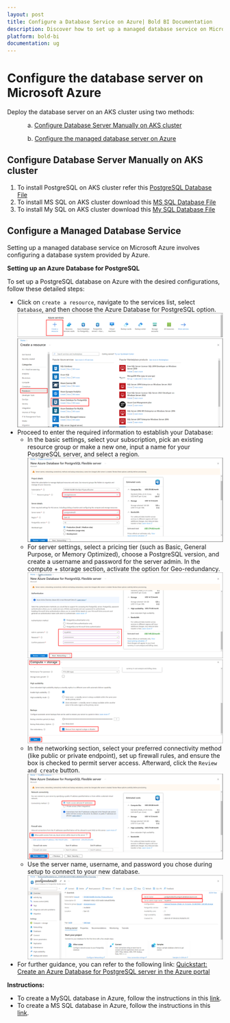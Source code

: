 ```yaml
---
layout: post
title: Configure a Database Service on Azure| Bold BI Documentation
description: Discover how to set up a managed database service on Microsoft Azure involves configuring a database system provided by Azure. These services manage tasks such as backups and scaling, allowing users to focus on their applications without worrying about the infrastructure.
platform: bold-bi
documentation: ug
---
```


# Configure the database server on Microsoft Azure
Deploy the database server on an AKS cluster using two methods: 
<ul>
<ol>

a. [Configure Database Server Manually on AKS cluster ](azure-database-setup.md/#configure-database-server-manually-on-aks-cluster)

b. [Configure the managed database server on Azure](azure-database-setup.md/#configure-a-managed-database-service)
</ol>
</ul>

## Configure Database Server Manually on AKS cluster 

1. To install PostgreSQL on AKS cluster refer this [PostgreSQL Database File](https://learn.microsoft.com/en-us/answers/questions/721951/deploy-postgresql-on-aks) 
2. To install MS SQL on AKS cluster download this [MS SQL Database File](https://learn.microsoft.com/en-us/sql/linux/quickstart-sql-server-containers-azure?view=sql-server-ver16&tabs=kubectl)
3. To install My SQL on AKS cluster download this [My SQL Database File](https://dev.mysql.com/doc/mysql-operator/en/mysql-operator-installation-helm.html)
 
      
## Configure a Managed Database Service
Setting up a managed database service on Microsoft Azure involves configuring a database system provided by Azure. 

**Setting up an Azure Database for PostgreSQL**

  To set up a PostgreSQL database on Azure with the desired configurations, follow these detailed steps:

  - Click on `create a resource`, navigate to the services list, select `Database`, and then choose the Azure Database for PostgreSQL option.
    ![Create Resource](images/create-resource.png)   
    ![Azure Database](images/search-database.png)
  - Proceed to enter the required information to establish your Database:
    - In the basic settings, select your subscription, pick an existing resource group or make a new one, input a name for your PostgreSQL server, and select a region.
      ![Database Basic Setting](images/Basic-setting-database.png)
    - For server settings, select a pricing tier (such as Basic, General Purpose, or Memory Optimized), choose a PostgreSQL version, and create a username and password for the server admin. In the compute + storage section, activate the option for Geo-redundancy.
      ![Admin Setting](images/admin-setting-database.png)
      ![Compute and storage](images/Compute-storage.png)
    - In the networking section, select your preferred connectivity method (like public or private endpoint), set up firewall rules, and ensure the box is checked to permit server access. Afterward, click the `Review and create` button.
      ![Network Setting](images/network-setting-database.png)
    - Use the server name, username, and password you chose during setup to connect to your new database.
      ![Database overview](images/overview-database.png)
  - For further guidance, you can refer to the following link: [Quickstart: Create an Azure Database for PostgreSQL server in the Azure portal](https://learn.microsoft.com/en-us/azure/postgresql/flexible-server/quickstart-create-server-portal)

**Instructions:** 
  - To create a MySQL database in Azure, follow the instructions in this [link](https://learn.microsoft.com/en-us/azure/mysql/flexible-server/quickstart-create-server-portal).
  - To create a MS SQL database in Azure, follow the instructions in this [link](https://learn.microsoft.com/en-us/azure/azure-sql/database/single-database-create-quickstart?view=azuresql&tabs=azure-portal).

